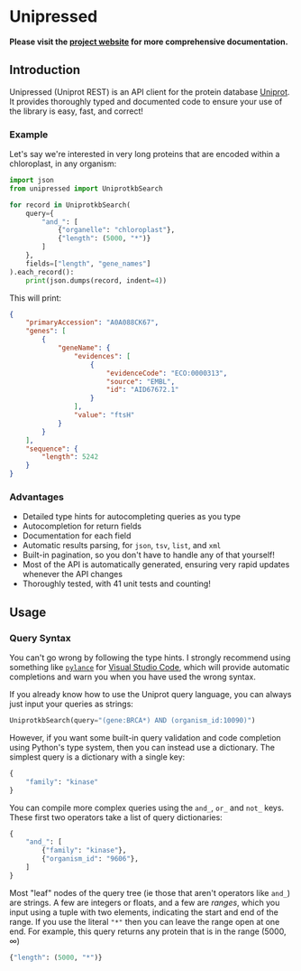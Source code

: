 # Unipressed

**Please visit the [project website](https://multimeric.github.io/Unipressed/) for more comprehensive documentation.**

## Introduction

Unipressed (Uniprot REST) is an API client for the protein database [Uniprot](https://www.uniprot.org/).
It provides thoroughly typed and documented code to ensure your use of the library is easy, fast, and correct!

### Example
Let's say we're interested in very long proteins that are encoded within a chloroplast, in any organism:
```python
import json
from unipressed import UniprotkbSearch

for record in UniprotkbSearch(
    query={
        "and_": [
            {"organelle": "chloroplast"},
            {"length": (5000, "*")}
        ]
    },
    fields=["length", "gene_names"]
).each_record():
    print(json.dumps(record, indent=4))
```

This will print:
```json
{
    "primaryAccession": "A0A088CK67",
    "genes": [
        {
            "geneName": {
                "evidences": [
                    {
                        "evidenceCode": "ECO:0000313",
                        "source": "EMBL",
                        "id": "AID67672.1"
                    }
                ],
                "value": "ftsH"
            }
        }
    ],
    "sequence": {
        "length": 5242
    }
}
```

### Advantages

* Detailed type hints for autocompleting queries as you type
* Autocompletion for return fields
* Documentation for each field
* Automatic results parsing, for `json`, `tsv`, `list`, and `xml`
* Built-in pagination, so you don't have to handle any of that yourself!
* Most of the API is automatically generated, ensuring very rapid updates whenever the API changes
* Thoroughly tested, with 41 unit tests and counting!

## Usage

### Query Syntax

You can't go wrong by following the type hints.
I strongly recommend using something like [`pylance`](https://marketplace.visualstudio.com/items?itemName=ms-python.vscode-pylance) for [Visual Studio Code](https://code.visualstudio.com/), which will provide automatic completions and warn you when you have used the wrong syntax.

If you already know how to use the Uniprot query language, you can always just input your queries as strings:
```python
UniprotkbSearch(query="(gene:BRCA*) AND (organism_id:10090)")
```

However, if you want some built-in query validation and code completion using Python's type system, then you can instead use a dictionary.
The simplest query is a dictionary with a single key: 
```python
{
    "family": "kinase"
}
```

You can compile more complex queries using the `and_`, `or_` and `not_` keys.
These first two operators take a list of query dictionaries: 
```python
{
    "and_": [
        {"family": "kinase"},
        {"organism_id": "9606"},
    ]
}
```

Most "leaf" nodes of the query tree (ie those that aren't operators like `and_`) are strings. 
A few are integers or floats, and a few are *ranges*, which you input using a tuple with two elements, indicating the start and end of the range.
If you use the literal `"*"` then you can leave the range open at one end. 
For example, this query returns any protein that is in the range $(5000, \infty)$
```python
{"length": (5000, "*")}
```